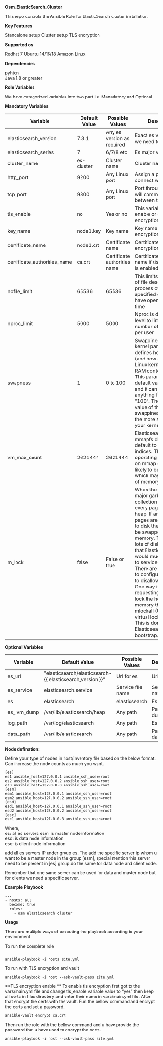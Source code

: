 **Osm_ElasticSearch_Cluster**

This repo controls the Ansible Role for ElasticSearch cluster installation.

**Key Features**

Standalone setup
Cluster setup
TLS encryption

**Supported os**

Redhat 7
Ubuntu 14/16/18
Amazon Linux

**Dependencies**

pyhton  
Java 1.8 or greater

**Role Variables**

We have categorized variables into two part i.e. Manadatory and Optional

**Mandatory Variables**

| **Variable** | **Default Value** | **Possible Values** | **Description** |
|--------------| ----------------- | ------------------- | --------------- |
| elasticsearch_version|7.3.1|Any es version as required|Exact es version which we need to install|
|elasticsearch_series|7|6/7/8 etc|Es major version|
|cluster_name|es-cluster|Cluster name |Cluster name |
|http_port|9200|Any Linux port|Assign a port to connect with es|
|tcp_port|9300|Any Linux port|Port through es node will communicate between them|
|tls_enable|no|Yes or no|This variable will enable or disable tls encryption |
|key_name|node1.key|Key name|Key name if tls encryption is enabled |
|certificate_name|node1.crt|Certificate name|Certificate name if tls encryption is enabled |
|certificate_authorities_name|ca.crt|Certificate authorities name|Certificate authorities name if tls encryption is enabled|
|nofile_limit|65536|65536|This limits the number of file descriptors any process owned by the specified domain can have open at any one time|
|nproc_limit|5000|5000|Nproc is defined at OS level to limit the number of processes per user|
|swapness|1|0 to 100|Swappiness is the kernel parameter that defines how much (and how often) your Linux kernel will copy RAM contents to swap. This parameter's default value is “60” and it can take anything from “0” to “100”. The higher the value of the swappiness parameter, the more aggressively your kernel will swap.|
|vm_max_count|2621444|2621444|Elasticsearch uses a mmapfs directory by default to store its indices. The default operating system limits on mmap counts is likely to be too low, which may result in out of memory exceptions.|
|m_lock|false|False or true|When the JVM does a major garbage collection it touches every page of the heap. If any of those pages are swapped out to disk they will have to be swapped back in to memory. That causes lots of disk thrashing that Elasticsearch would much rather use to service requests. There are several ways to configure a system to disallow swapping. One way is by requesting the JVM to lock the heap in memory through mlockall (Unix) or virtual lock (Windows). This is done via the Elasticsearch setting bootstrap.memory_lock|



**Optional Variables**

| **Variable** | **Default Value** | **Possible Values** | **Description** |
|--------------| ----------------- | ------------------- | --------------- |
|es_url|"elasticsearch/elasticsearch-{{ elasticsearch_version }}"|Url for es|Url for es|
|es_service|elasticsearch.service|Service file name|Service file name|
|es|elasticsearch|elasticsearch|Es name|
|es_jvm_dump|/var/lib/elasticsearch/heap|Any path|Path to jvm dump|
|log_path|/var/log/elasticsearch|Any path|Es log path|
|data_path|/var/lib/elasticsearch|Any path|Path to es data|



**Node defination:**

Define your type of nodes in host/inventory file based on the below format. Can increase the node counts as much you want.

```
[es]
es1 ansible_host=127.0.0.1 ansible_ssh_user=root
es2 ansible_host=127.0.0.2 ansible_ssh_user=root
es3 ansible_host=127.0.0.3 ansible_ssh_user=root
[esm]
esm1 ansible_host=127.0.0.1 ansible_ssh_user=root
esm2 ansible_host=127.0.0.2 ansible_ssh_user=root
[esd]
esd1 ansible_host=127.0.0.1 ansible_ssh_user=root
esd2 ansible_host=127.0.0.2 ansible_ssh_user=root
[esc]
esc1 ansible_host=127.0.0.3 ansible_ssh_user=root

```
Where,  
es: all es servers
esm: is master node information  
esd: is data node information  
esc: is client node information



add all es servers IP under group es. The add the specific server ip whom u want to be a master node in the group [esm], special mention this server need to be present in [es] group.do the same for data node and client node.

Remember that one same server can be used for data and master node but for clients we need a specific server.  

**Example Playbook**
```
---
- hosts: all
  become: true
  roles:
    - osm_elasticsearch_cluster
```

**Usage**

There are multiple ways of executing the playbook according to your environment

To run the complete role
```

ansible-playbook -i hosts site.yml
```
To run with TLS encryption and vault
```
ansible-playbook -i host --ask-vault-pass site.yml
```

**TLS encryption enable **
To enable tls encryption first got to the vars/main.yml file and change tls_enable variable value to “yes” then keep all certs in files directory and enter their name in vars/main.yml file. After that encrypt the certs with the vault. Run the bellow command and encrypt the certs and set a password.
```
ansible-vault encrypt ca.crt
```
Then run the role with the bellow command and u have provide the password that u have used to encrypt the certs.
```
ansible-playbook -i host --ask-vault-pass site.yml
```